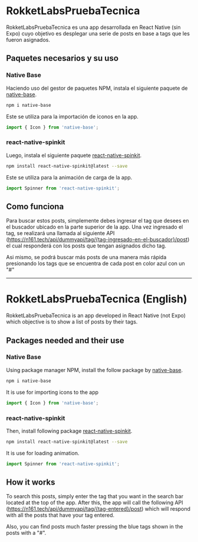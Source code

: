 # RokketLabsPruebaTecnica
RokketLabsPruebaTecnica es una app desarrollada en React Native (sin Expo) cuyo objetivo es desplegar una serie de posts en base a tags que les fueron asignados. 

## Paquetes necesarios y su uso

### Native Base
Haciendo uso del gestor de paquetes NPM, instala el siguiente paquete de [native-base](https://nativebase.io/).

```bash
npm i native-base
```
Este se utiliza para la importación de iconos en la app.
 ```javascript
import { Icon } from 'native-base';
```
### react-native-spinkit
Luego, instala el siguiente paquete [react-native-spinkit](https://github.com/maxs15/react-native-spinkit).

```bash
npm install react-native-spinkit@latest --save
```
 Este se utiliza para la animación de carga de la app.
 ```javascript
import Spinner from 'react-native-spinkit';
```

## Como funciona

Para buscar estos posts, simplemente debes ingresar el tag que desees en el buscador ubicado en la parte superior de la app. Una vez ingresado el tag, se realizará una llamada al siguiente API (https://n161.tech/api/dummyapi/tag/{tag-ingresado-en-el-buscador}/post) el cual responderá con los posts que tengan asignados dicho tag.

Asi mismo, se podrá buscar más posts de una manera más rápida presionando los tags que se encuentra de cada post en color azul con un "#"

----

# RokketLabsPruebaTecnica (English)
RokketLabsPruebaTecnica is an app developed in React Native (not Expo) which objective is to show a list of posts by their tags.

## Packages needed and their use
### Native Base
Using package manager NPM, install the follow package by [native-base](https://nativebase.io/). 

```bash
npm i native-base
```
It is use for importing icons to the app

 ```javascript
import { Icon } from 'native-base';
```
### react-native-spinkit
Then, install following package [react-native-spinkit](https://github.com/maxs15/react-native-spinkit).

```bash
npm install react-native-spinkit@latest --save
```
It is use for loading animation.
 ```javascript
import Spinner from 'react-native-spinkit';
```

## How it works

To search this posts, simply enter the tag that you want in the search bar located at the top of the app. After this, the app will call the following API (https://n161.tech/api/dummyapi/tag/{tag-entered}/post) which will respond with all the posts that have your tag entered.

Also, you can find posts much faster pressing the blue tags shown in the posts with a "#". 
